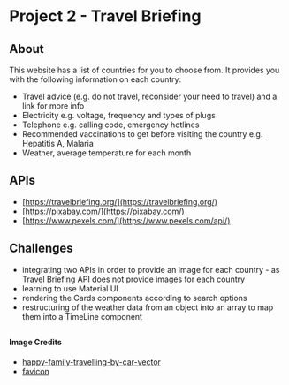 # Project 2 - Travel Briefing

## About

This website has a list of countries for you to choose from. It provides you with the following information on each country:

- Travel advice (e.g. do not travel, reconsider your need to travel) and a link for more info
- Electricity e.g. voltage, frequency and types of plugs
- Telephone e.g. calling code, emergency hotlines
- Recommended vaccinations to get before visiting the country e.g. Hepatitis A, Malaria
- Weather, average temperature for each month

## APIs

- [https://travelbriefing.org/](https://travelbriefing.org/)
- [https://pixabay.com/](https://pixabay.com/)
- [https://www.pexels.com/](https://www.pexels.com/api/)

## Challenges

- integrating two APIs in order to provide an image for each country - as Travel Briefing API does not provide images for each country
- learning to use Material UI
- rendering the Cards components according to search options
- restructuring of the weather data from an object into an array to map them into a TimeLine component

##

#### Image Credits

- [happy-family-travelling-by-car-vector](https://media.istockphoto.com/vectors/happy-family-travelling-by-car-vector-id1280010427?k=20&m=1280010427&s=612x612&w=0&h=TiC_ki6e-3dwMgPw2u-ww9oNCoL9O7nV-rJuTed2p3w=)
- [favicon](https://favicon.io/)

